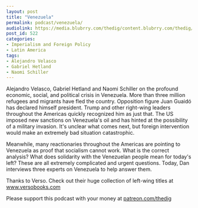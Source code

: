 ```yaml
---
layout: post
title: "Venezuela"
permalink: podcast/venezuela/
audiolink: https://media.blubrry.com/thedig/content.blubrry.com/thedig/The_Dig_-_EP_178_-_Venezuela.mp3
post_id: 522
categories: 
- Imperialism and Foreign Policy
- Latin America
tags: 
- Alejandro Velasco
- Gabriel Hetland
- Naomi Schiller
---
```


Alejandro Velasco, Gabriel Hetland and Naomi Schiller on the profound economic, social, and political crisis in Venezuela. More than three million refugees and migrants have fled the country. Opposition figure Juan Guaidó has declared himself president. Trump and other right-wing leaders throughout the Americas quickly recognized him as just that. The US imposed new sanctions on Venezuela's oil and has hinted at the possibility of a military invasion. It's unclear what comes next, but foreign intervention would make an extremely bad situation catastrophic.

Meanwhile, many reactionaries throughout the Americas are pointing to Venezuela as proof that socialism cannot work. What is the correct analysis? What does solidarity with the Venezuelan people mean for today's left? These are all extremely complicated and urgent questions. Today, Dan interviews three experts on Venezuela to help answer them.

Thanks to Verso. Check out their huge collection of left-wing titles at www.versobooks.com

Please support this podcast with your money at [patreon.com/thedig](http://www.patreon.com/TheDig) 